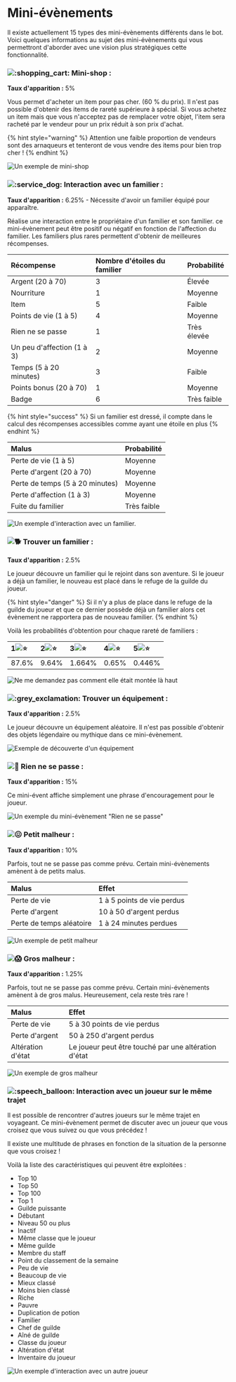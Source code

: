 # Mini-évènements

Il existe actuellement 15 types des mini-évènements différents dans le bot. Voici quelques informations au sujet des mini-évènements qui vous permettront d'aborder avec une vision plus stratégiques cette fonctionnalité.

### ![:shopping\_cart:](https://discord.com/assets/3f0519f01b411bfdaf3fe311ea34b74c.svg) Mini-shop :

**Taux d'apparition :** 5%

Vous permet d'acheter un item pour pas cher. \(60 % du prix\). Il n'est pas possible d'obtenir des items de rareté supérieure à spécial. Si vous achetez un item mais que vous n'acceptez pas de remplacer votre objet, l'item sera racheté par le vendeur pour un prix réduit à son prix d'achat.

{% hint style="warning" %}
Attention une faible proportion de vendeurs sont des arnaqueurs et tenteront de vous vendre des items pour bien trop cher !
{% endhint %}

![Un exemple de mini-shop](../.gitbook/assets/image%20%2845%29.png)

### ![:service\_dog:](https://discord.com/assets/92f89f0c4724cd564fc307a5dd20e18a.svg)  Interaction avec un familier :

**Taux d'apparition :** 6.25% - Nécessite d'avoir un familier équipé pour apparaître.

Réalise une interaction entre le propriétaire d'un familier et son familier. ce mini-évènement peut être positif ou négatif en fonction de l'affection du familier. Les familiers plus rares permettent d'obtenir de meilleures récompenses.

| Récompense | Nombre d'étoiles du familier | Probabilité |
| :--- | :--- | :--- |
| Argent \(20 à 70\) | 3 | Élevée |
| Nourriture | 1 | Moyenne |
| Item | 5 | Faible |
| Points de vie \(1 à 5\) | 4 | Moyenne |
| Rien ne se passe | 1 | Très élevée |
| Un peu d'affection \(1 à 3\) | 2 | Moyenne |
| Temps \(5 à 20 minutes\) | 3 | Faible |
| Points bonus \(20 à 70\) | 1 | Moyenne |
| Badge | 6 | Très faible |

{% hint style="success" %}
Si un familier est dressé, il compte dans le calcul des récompenses accessibles comme ayant une étoile en plus
{% endhint %}

| Malus | Probabilité |
| :--- | :--- |
| Perte de vie \(1 à 5\) | Moyenne |
| Perte d'argent \(20 à 70\) | Moyenne |
| Perte de temps \(5 à 20 minutes\) | Moyenne |
| Perte d'affection \(1 à 3\) | Moyenne |
| Fuite du familier | Très faible |

![Un exemple d&apos;interaction avec un familier.](../.gitbook/assets/image%20%2844%29.png)

### ![:dog2:](https://discord.com/assets/8b285f94106efc8fbb076980806d4462.svg)  Trouver un familier : 

**Taux d'apparition :** 2.5% 

Le joueur découvre un familier qui le rejoint dans son aventure. Si le joueur a déjà un familier, le nouveau est placé dans le refuge de la guilde du joueur.

{% hint style="danger" %}
Si il n'y a plus de place dans le refuge de la guilde du joueur et que ce dernier possède déjà un familier alors cet évènement ne rapportera pas de nouveau familier.
{% endhint %}

Voilà les probabilités d'obtention pour chaque rareté de familiers :

| 1![:star:](https://discord.com/assets/141d49436743034a59dec6bd5618675d.svg) | 2![:star:](https://discord.com/assets/141d49436743034a59dec6bd5618675d.svg) | 3![:star:](https://discord.com/assets/141d49436743034a59dec6bd5618675d.svg) | 4![:star:](https://discord.com/assets/141d49436743034a59dec6bd5618675d.svg) | 5![:star:](https://discord.com/assets/141d49436743034a59dec6bd5618675d.svg) |
| :--- | :--- | :--- | :--- | :--- |
| 87.6% | 9.64% | 1.664% | 0.65% | 0.446% |

![Ne me demandez pas comment elle &#xE9;tait mont&#xE9;e l&#xE0; haut](../.gitbook/assets/image%20%2857%29.png)

### ![:grey\_exclamation:](https://discord.com/assets/4d5be7b6873ad2b627eef85496c92fcd.svg) Trouver un équipement : 

**Taux d'apparition :** 2.5% 

Le joueur découvre un équipement aléatoire. Il n'est pas possible d'obtenir des objets légendaire ou mythique dans ce mini-évènement.

![Exemple de d&#xE9;couverte d&apos;un &#xE9;quipement](../.gitbook/assets/image%20%2858%29.png)

### ![:walking:](https://discord.com/assets/660f8acc8164369d9d5f2ba84c490670.svg)  Rien ne se passe :

**Taux d'apparition :** 15% 

Ce mini-évent affiche simplement une phrase d'encouragement pour le joueur.

![Un exemple du mini-&#xE9;v&#xE8;nement &quot;Rien ne se passe&quot;](../.gitbook/assets/image%20%2861%29.png)

### ![:confounded:](https://discord.com/assets/e6fe72eb79ef6258554b1385259df5d1.svg)  Petit malheur :

**Taux d'apparition :** 10% 

Parfois, tout ne se passe pas comme prévu. Certain mini-évènements amènent à de petits malus.

| Malus | Effet |
| :--- | :--- |
| Perte de vie |  1 à 5 points de vie perdus |
| Perte d'argent | 10 à 50 d'argent perdus |
| Perte de temps aléatoire | 1 à 24 minutes perdues |

![Un exemple de petit malheur](../.gitbook/assets/image%20%2860%29.png)

### ![:scream:](https://canary.discord.com/assets/81195a9847a459acbb2b680a70357728.svg)   Gros malheur :

**Taux d'apparition :** 1.25% 

Parfois, tout ne se passe pas comme prévu. Certain mini-évènements amènent à de gros malus. Heureusement, cela reste très rare !

| Malus | Effet |
| :--- | :--- |
| Perte de vie |  5 à 30 points de vie perdus |
| Perte d'argent | 50 à 250 d'argent perdus |
| Altération d'état | Le joueur peut être touché par une altération d'état |

![Un exemple de gros malheur](../.gitbook/assets/image%20%2863%29.png)

### ![:speech\_balloon:](https://canary.discord.com/assets/df8b5c1e4abb97e748071aeb28f1ba38.svg)  Interaction avec un joueur sur le même trajet

Il est possible de rencontrer d'autres joueurs sur le même trajet en voyageant. Ce mini-évènement permet de discuter avec un joueur que vous croisez que vous suivez ou que vous précédez ! 

Il existe une multitude de phrases en fonction de la situation de la personne que vous croisez ! 

Voilà la liste des caractéristiques qui peuvent être exploitées :

* Top 10
* Top 50
* Top 100
* Top 1
* Guilde puissante
* Débutant 
* Niveau 50 ou plus
* Inactif
* Même classe que le joueur
* Même guilde
* Membre du staff
* Point du classement de la semaine
* Peu de vie
* Beaucoup de vie
* Mieux classé
* Moins bien classé
* Riche
* Pauvre
* Duplication de potion
* Familier
* Chef de guilde
* Aîné de guilde
* Classe du joueur
* Altération d'état
* Inventaire du joueur

![Un exemple d&apos;interaction avec un autre joueur](../.gitbook/assets/image%20%2862%29.png)

